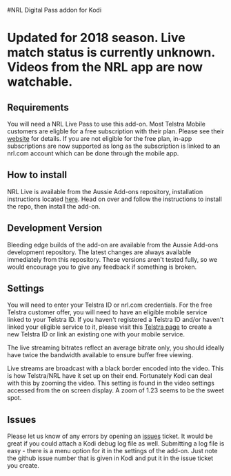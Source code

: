 #NRL Digital Pass addon for Kodi

# Updated for 2018 season. Live match status is currently unknown. Videos from the NRL app are now watchable.

## Requirements

You will need a NRL Live Pass to use this add-on. Most Telstra Mobile customers are eligble for a free subscription with their plan. Please see their [website](https://www.telstra.com.au/tv-movies-music/sports-offer) for details. If you are not eligible for the free plan, in-app subscriptions are now supported as long as the subscription is linked to an nrl.com account which can be done through the mobile app.

## How to install

NRL Live is available from the Aussie Add-ons repository, installation instructions located [here](http://aussieaddons.com/installation/). Head on over and follow the instructions to install the repo, then install the add-on.

## Development Version
Bleeding edge builds of the add-on are available from the Aussie Add-ons development repository. The latest changes are always available immediately from this repository. These versions aren't tested fully, so we would encourage you to give any feedback if something is broken.

## Settings

You will need to enter your Telstra ID or nrl.com credentials. For the free Telstra customer offer, you will need to have an eligible mobile service linked to your Telstra ID. If you haven't registered a Telstra ID and/or haven't linked your eligible service to it, please visit this [Telstra page](http://hub.telstra.com.au/sp2017-nrl-app) to create a new Telstra ID or link an existing one with your mobile service.

The live streaming bitrates reflect an average bitrate only, you should ideally have twice the bandwidth available to ensure buffer free viewing.

Live streams are broadcast with a black border encoded into the video. This is how Telstra/NRL have it set up on their end. Fortunately Kodi can deal with this by zooming the video. This setting is found in the video settings accessed from the on screen display. A zoom of 1.23 seems to be the sweet spot.

## Issues

Please let us know of any errors by opening an [issues](https://github.com/aussieaddons/plugin.video.nrl-live/issues) ticket. It would be great if you could attach a Kodi debug log file as well. Submitting a log file is easy - there is a menu option for it in the settings of the add-on. Just note the github issue number that is given in Kodi and put it in the issue ticket you create.
